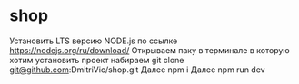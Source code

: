 # shop
 Установить LTS версию NODE.js по ссылке   https://nodejs.org/ru/download/
 Открываем паку в терминале в которую хотим установить проект набираем   git clone git@github.com:DmitriVic/shop.git
 Далее   npm i
 Далее   npm run dev
